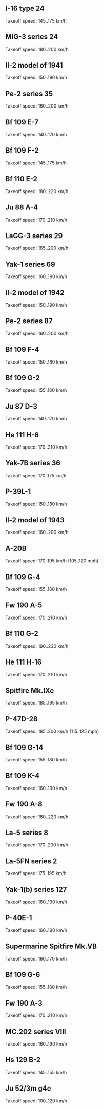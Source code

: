 
## I-16 type 24
Takeoff speed: 145..175 km/h
## MiG-3 series 24
Takeoff speed: 180..200 km/h
## Il-2 model of 1941
Takeoff speed: 150..190 km/h
## Pe-2 series 35
Takeoff speed: 160..200 km/h
## Bf 109 E-7
Takeoff speed: 140..170 km/h
## Bf 109 F-2
Takeoff speed: 145..175 km/h
## Bf 110 E-2
Takeoff speed: 180..220 km/h
## Ju 88 A-4
Takeoff speed: 170..210 km/h
## LaGG-3 series 29
Takeoff speed: 165..200 km/h
## Yak-1 series 69
Takeoff speed: 160..190 km/h
## Il-2 model of 1942
Takeoff speed: 150..190 km/h
## Pe-2 series 87
Takeoff speed: 160..200 km/h
## Bf 109 F-4
Takeoff speed: 150..180 km/h
## Bf 109 G-2
Takeoff speed: 155..180 km/h
## Ju 87 D-3
Takeoff speed: 140..170 km/h
## He 111 H-6
Takeoff speed: 170..210 km/h
## Yak-7B series 36
Takeoff speed: 170..175 km/h
## P-39L-1
Takeoff speed: 150..180 km/h
## Il-2 model of 1943
Takeoff speed: 160..200 km/h
## A-20B
Takeoff speed: 170..195 km/h (105..120 mph)
## Bf 109 G-4
Takeoff speed: 155..180 km/h
## Fw 190 A-5
Takeoff speed: 170..210 km/h
## Bf 110 G-2
Takeoff speed: 190..230 km/h
## He 111 H-16
Takeoff speed: 170..210 km/h
## Spitfire Mk.IXe
Takeoff speed: 185..195 km/h
## P-47D-28
Takeoff speed: 185..200 km/h (115..125 mph)
## Bf 109 G-14
Takeoff speed: 155..180 km/h
## Bf 109 K-4
Takeoff speed: 160..190 km/h
## Fw 190 A-8
Takeoff speed: 180..220 km/h
## La-5 series 8
Takeoff speed: 170..200 km/h
## La-5FN series 2
Takeoff speed: 175..195 km/h
## Yak-1(b) series 127
Takeoff speed: 160..190 km/h
## P-40E-1
Takeoff speed: 160..190 km/h
## Supermarine Spitfire Mk.VB
Takeoff speed: 160..170 km/h
## Bf 109 G-6
Takeoff speed: 155..180 km/h
## Fw 190 A-3
Takeoff speed: 170..210 km/h
## MC.202 series VIII
Takeoff speed: 160..190 km/h
## Hs 129 B-2
Takeoff speed: 145..155 km/h
## Ju 52/3m g4e
Takeoff speed: 100..120 km/h